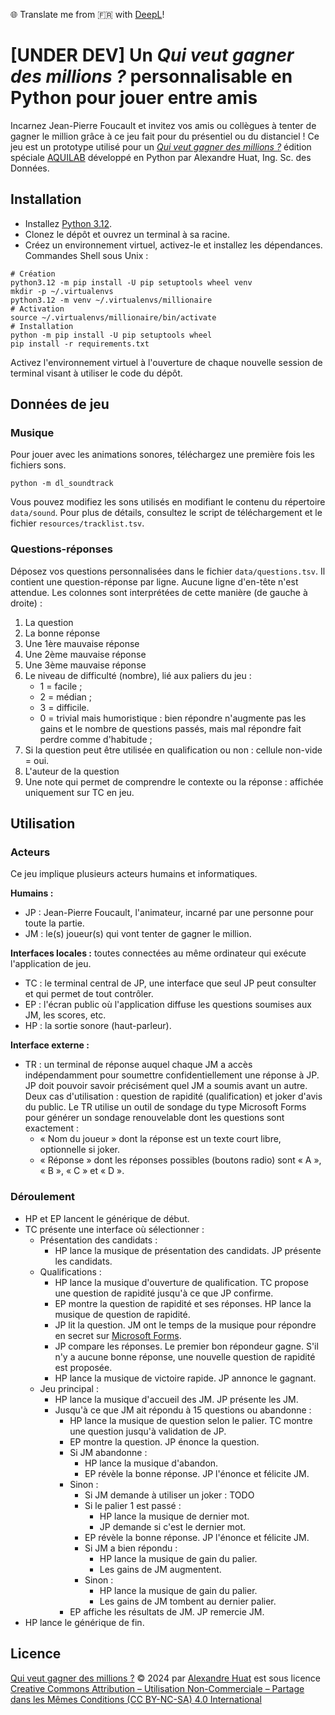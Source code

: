 🌐 Translate me from 🇫🇷 with [DeepL](https://www.deepl.com/)!

# [UNDER DEV] Un _Qui veut gagner des millions ?_ personnalisable en Python pour jouer entre amis

Incarnez Jean-Pierre Foucault et invitez vos amis ou collègues à tenter de gagner le million grâce à ce jeu fait pour du présentiel ou du distanciel ! Ce jeu est un prototype utilisé pour un [_Qui veut gagner des millions ?_](https://youtu.be/67fDyIkcDz4) édition spéciale [AQUILAB](https://wwww.aquilab.com) développé en Python par Alexandre Huat, Ing. Sc. des Données.

## Installation

* Installez [Python 3.12](https://www.python.org/downloads/). 
* Clonez le dépôt et ouvrez un terminal à sa racine.
* Créez un environnement virtuel, activez-le et installez les dépendances. Commandes Shell sous Unix :
```shell
# Création
python3.12 -m pip install -U pip setuptools wheel venv
mkdir -p ~/.virtualenvs
python3.12 -m venv ~/.virtualenvs/millionaire
# Activation
source ~/.virtualenvs/millionaire/bin/activate
# Installation
python -m pip install -U pip setuptools wheel
pip install -r requirements.txt
```

Activez l'environnement virtuel à l'ouverture de chaque nouvelle session de terminal visant à utiliser le code du dépôt.

## Données de jeu

### Musique

Pour jouer avec les animations sonores, téléchargez une première fois les fichiers sons.
```shell
python -m dl_soundtrack
```

Vous pouvez modifiez les sons utilisés en modifiant le contenu du répertoire `data/sound`.
Pour plus de détails, consultez le script de téléchargement et le fichier `resources/tracklist.tsv`.

### Questions-réponses

Déposez vos questions personnalisées dans le fichier `data/questions.tsv`.
Il contient une question-réponse par ligne. Aucune ligne d'en-tête n'est attendue.
Les colonnes sont interprétées de cette manière (de gauche à droite) :
1. La question
2. La bonne réponse
3. Une 1ère mauvaise réponse
4. Une 2ème mauvaise réponse
5. Une 3ème mauvaise réponse
6. Le niveau de difficulté (nombre), lié aux paliers du jeu :
   * 1 = facile ;
   * 2 = médian ;
   * 3 = difficile.
   * 0 = trivial mais humoristique : bien répondre n'augmente pas les gains et le nombre de questions passés, mais mal répondre fait perdre comme d'habitude ;
7. Si la question peut être utilisée en qualification ou non : cellule non-vide = oui.
8. L'auteur de la question
9. Une note qui permet de comprendre le contexte ou la réponse : affichée uniquement sur TC en jeu.


## Utilisation

### Acteurs
Ce jeu implique plusieurs acteurs humains et informatiques.

**Humains :**
* JP : Jean-Pierre Foucault, l'animateur, incarné par une personne pour toute la partie.
* JM : le(s) joueur(s) qui vont tenter de gagner le million.

**Interfaces locales :** toutes connectées au même ordinateur qui exécute l'application de jeu.
* TC : le terminal central de JP, une interface que seul JP peut consulter et qui permet de tout contrôler.
* EP : l'écran public où l'application diffuse les questions soumises aux JM, les scores, etc.
* HP : la sortie sonore (haut-parleur).

**Interface externe :**
* TR : un terminal de réponse auquel chaque JM a accès indépendamment pour soumettre confidentiellement une réponse à JP. JP doit pouvoir savoir précisément quel JM a soumis avant un autre. Deux cas d'utilisation : question de rapidité (qualification) et joker d'avis du public. Le TR utilise un outil de sondage du type Microsoft Forms pour générer un sondage renouvelable dont les questions sont exactement :
  * « Nom du joueur » dont la réponse est un texte court libre, optionnelle si joker.
  * « Réponse » dont les réponses possibles (boutons radio) sont « A », « B », « C » et « D ».

### Déroulement

* HP et EP lancent le générique de début.
* TC présente une interface où sélectionner :
  * Présentation des candidats :
    * HP lance la musique de présentation des candidats. JP présente les candidats.
  * Qualifications :
    * HP lance la musique d'ouverture de qualification. TC propose une question de rapidité jusqu'à ce que JP
      confirme.
    * EP montre la question de rapidité et ses réponses. HP lance la musique de question de rapidité.
    * JP lit la question. JM ont le temps de la musique pour répondre en secret
      sur [Microsoft Forms](https://forms.office.com/e/hd8j7w2DHJ?origin=lprLink).
    * JP compare les réponses. Le premier bon répondeur gagne. S'il n'y a aucune bonne réponse, une nouvelle
      question de rapidité est proposée.
    * HP lance la musique de victoire rapide. JP annonce le gagnant.
  * Jeu principal :
    * HP lance la musique d'accueil des JM. JP présente les JM.
    * Jusqu'à ce que JM ait répondu à 15 questions ou abandonne :
      * HP lance la musique de question selon le palier. TC montre une question jusqu'à validation de JP.
      * EP montre la question. JP énonce la question.
      * Si JM abandonne :
        * HP lance la musique d'abandon.
        * EP révèle la bonne réponse. JP l'énonce et félicite JM.
      * Sinon :
        * Si JM demande à utiliser un joker : TODO
        * Si le palier 1 est passé :
          * HP lance la musique de dernier mot.
          * JP demande si c'est le dernier mot.
        * EP révèle la bonne réponse. JP l'énonce et félicite JM.
        * Si JM a bien répondu :
          * HP lance la musique de gain du palier.
          * Les gains de JM augmentent.
        * Sinon :
          * HP lance la musique de gain du palier.
          * Les gains de JM tombent au dernier palier.
      * EP affiche les résultats de JM. JP remercie JM.
* HP lance le générique de fin.

## Licence

[Qui veut gagner des millions ?](https://github.com/alexandrehuat/who-wants-to-be-a-millionaire) © 2024 par [Alexandre Huat](https://alexandrehuat.github.io/) est sous licence [Creative Commons Attribution – Utilisation Non-Commerciale – Partage dans les Mêmes Conditions (CC BY-NC-SA) 4.0 International](https://creativecommons.org/licenses/by-nc-sa/4.0/?ref=chooser-v1)